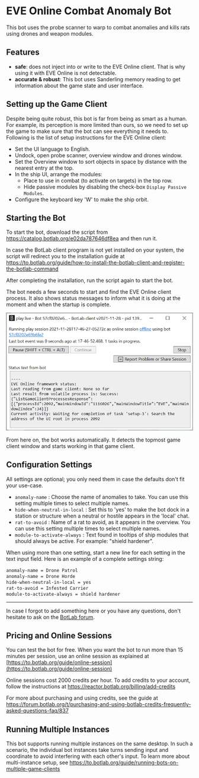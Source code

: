# EVE Online Combat Anomaly Bot

This bot uses the probe scanner to warp to combat anomalies and kills rats using drones and weapon modules.

## Features

+ **safe**: does not inject into or write to the EVE Online client. That is why using it with EVE Online is not detectable.
+ **accurate & robust**: This bot uses Sanderling memory reading to get information about the game state and user interface.

## Setting up the Game Client

Despite being quite robust, this bot is far from being as smart as a human. For example, its perception is more limited than ours, so we need to set up the game to make sure that the bot can see everything it needs to. Following is the list of setup instructions for the EVE Online client:

+ Set the UI language to English.
+ Undock, open probe scanner, overview window and drones window.
+ Set the Overview window to sort objects in space by distance with the nearest entry at the top.
+ In the ship UI, arrange the modules:
  + Place to use in combat (to activate on targets) in the top row.
  + Hide passive modules by disabling the check-box `Display Passive Modules`.
+ Configure the keyboard key 'W' to make the ship orbit.

## Starting the Bot

To start the bot, download the script from <https://catalog.botlab.org/e02da787646df8ea> and then run it.

In case the BotLab client program is not yet installed on your system, the script will redirect you to the installation guide at <https://to.botlab.org/guide/how-to-install-the-botlab-client-and-register-the-botlab-command>

After completing the installation, run the script again to start the bot.

The bot needs a few seconds to start and find the EVE Online client process. It also shows status messages to inform what it is doing at the moment and when the startup is complete.

![EVE Online Bot Starting](./image/2021-11-28-eve-online-autopilot-bot-startup.png)

From here on, the bot works automatically. It detects the topmost game client window and starts working in that game client.

## Configuration Settings

All settings are optional; you only need them in case the defaults don't fit your use-case.

+ `anomaly-name` : Choose the name of anomalies to take. You can use this setting multiple times to select multiple names.
+ `hide-when-neutral-in-local` : Set this to 'yes' to make the bot dock in a station or structure when a neutral or hostile appears in the 'local' chat.
+ `rat-to-avoid` : Name of a rat to avoid, as it appears in the overview. You can use this setting multiple times to select multiple names.
+ `module-to-activate-always` : Text found in tooltips of ship modules that should always be active. For example: "shield hardener".

When using more than one setting, start a new line for each setting in the text input field.
Here is an example of a complete settings string:

```
anomaly-name = Drone Patrol
anomaly-name = Drone Horde
hide-when-neutral-in-local = yes
rat-to-avoid = Infested Carrier
module-to-activate-always = shield hardener
```

----

In case I forgot to add something here or you have any questions, don't hesitate to ask on the [BotLab forum](https://forum.botlab.org/).

## Pricing and Online Sessions

You can test the bot for free. When you want the bot to run more than 15 minutes per session, use an online session as explained at [https://to.botlab.org/guide/online-session](https://to.botlab.org/guide/online-session)

Online sessions cost 2000 credits per hour. To add credits to your account, follow the instructions at https://reactor.botlab.org/billing/add-credits

For more about purchasing and using credits, see the guide at https://forum.botlab.org/t/purchasing-and-using-botlab-credits-frequently-asked-questions-faq/837

## Running Multiple Instances

This bot supports running multiple instances on the same desktop. In such a scenario, the individual bot instances take turns sending input and coordinate to avoid interfering with each other's input. To learn more about multi-instance setup, see https://to.botlab.org/guide/running-bots-on-multiple-game-clients

